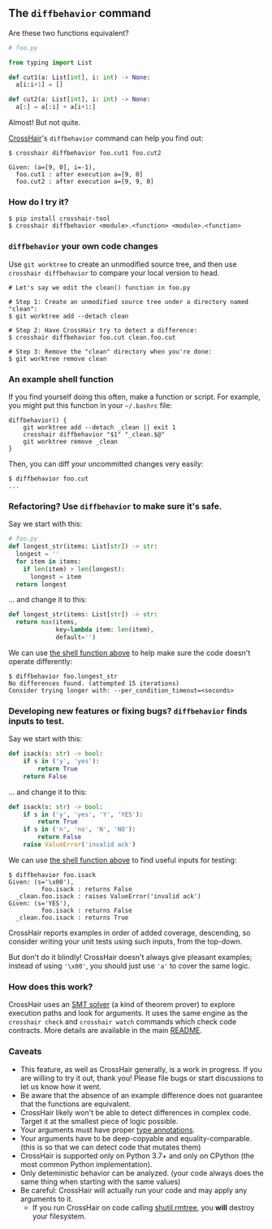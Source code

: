 ## The `diffbehavior` command

Are these two functions equivalent?
```py
# foo.py

from typing import List

def cut1(a: List[int], i: int) -> None:
  a[i:i+1] = []

def cut2(a: List[int], i: int) -> None:
  a[:] = a[:i] + a[i+1:]
```

Almost! But not quite.

[CrossHair](../README.md)'s `diffbehavior` command can help you find out:

```
$ crosshair diffbehavior foo.cut1 foo.cut2

Given: (a=[9, 0], i=-1),
  foo.cut1 : after execution a=[9, 0]
  foo.cut2 : after execution a=[9, 9, 0]
```

### How do I try it?

```
$ pip install crosshair-tool
$ crosshair diffbehavior <module>.<function> <module>.<function>
```

### `diffbehavior` your own code changes

Use `git worktree` to create an unmodified source tree, and then use
`crosshair diffbehavior` to compare your local version to head.

```
# Let's say we edit the clean() function in foo.py

# Step 1: Create an unmodified source tree under a directory named "clean":
$ git worktree add --detach clean

# Step 2: Have CrossHair try to detect a difference:
$ crosshair diffbehavior foo.cut clean.foo.cut

# Step 3: Remove the "clean" directory when you're done:
$ git worktree remove clean
```

### An example shell function
If you find yourself doing this often, make a function or script.
For example, you might put this function in your `~/.bashrc` file:
```
diffbehavior() {
    git worktree add --detach _clean || exit 1
    crosshair diffbehavior "$1" "_clean.$@"
    git worktree remove _clean
}
```
Then, you can diff your uncommitted changes very easily:
```
$ diffbehavior foo.cut
...
```

### Refactoring? Use `diffbehavior` to make sure it's safe.

Say we start with this:
```py
# foo.py
def longest_str(items: List[str]) -> str:
  longest = ''
  for item in items:
    if len(item) > len(longest):
      longest = item
  return longest
```
... and change it to this:
```py
def longest_str(items: List[str]) -> str:
  return max(items,
             key=lambda item: len(item),
             default='')
```
We can use [the shell function above](#an-example-shell-function) to help
make sure the code doesn't operate differently:
```
$ diffbehavior foo.longest_str
No differences found. (attempted 15 iterations)
Consider trying longer with: --per_condition_timeout=<seconds>
```


### Developing new features or fixing bugs? `diffbehavior` finds inputs to test.

Say we start with this:
```py
def isack(s: str) -> bool:
    if s in ('y', 'yes'):
        return True
    return False
```
... and change it to this:
```py
def isack(s: str) -> bool:
    if s in ('y', 'yes', 'Y', 'YES'):
        return True
    if s in ('n', 'no', 'N', 'NO'):
        return False
    raise ValueError('invalid ack')
```
We can use [the shell function above](#an-example-shell-function) to find
useful inputs for testing:
```
$ diffbehavior foo.isack
Given: (s='\x00'),
         foo.isack : returns False
  _clean.foo.isack : raises ValueError('invalid ack')
Given: (s='YES'),
         foo.isack : returns False
  _clean.foo.isack : returns True
```
CrossHair reports examples in order of added coverage, descending, so consider
writing your unit tests using such inputs, from the top-down.

But don't do it blindly! CrossHair doesn't always give pleasant examples;
instead of using `'\x00'`, you should just use `'a'` to cover the same logic.

### How does this work?

CrossHair uses an
[SMT solver](https://en.wikipedia.org/wiki/Satisfiability_modulo_theories)
(a kind of theorem prover) to explore execution paths and look for arguments.
It uses the same engine as the `crosshair check` and `crosshair watch`
commands which check code contracts. More details are available in the main
[README](../README.md).

### Caveats

* This feature, as well as CrossHair generally, is a work in progress. If you
  are willing to try it out, thank you! Please file bugs or start discussions
  to let us know how it went.
* Be aware that the absence of an example difference does not guarantee that
  the functions are equivalent.
* CrossHair likely won't be able to detect differences in complex code. Target
  it at the smallest piece of logic possible.
* Your arguments must have proper
  [type annotations](https://www.python.org/dev/peps/pep-0484/).
* Your arguments have to be deep-copyable and equality-comparable. (this is so
  that we can detect code that mutates them)
* CrossHair is supported only on Python 3.7+ and only on CPython (the most
  common Python implementation).
* Only deteministic behavior can be analyzed.
  (your code always does the same thing when starting with the same values)
* Be careful: CrossHair will actually run your code and may apply any arguments
  to it.
  * If you run CrossHair on code calling
    [shutil.rmtree](https://docs.python.org/3/library/shutil.html#shutil.rmtree),
    you **will** destroy your filesystem.
